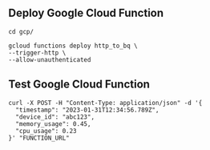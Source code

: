 
## Deploy Google Cloud Function
```
cd gcp/

gcloud functions deploy http_to_bq \
--trigger-http \
--allow-unauthenticated
```

## Test Google Cloud Function
```
curl -X POST -H "Content-Type: application/json" -d '{
  "timestamp": "2023-01-31T12:34:56.789Z",
  "device_id": "abc123",
  "memory_usage": 0.45,
  "cpu_usage": 0.23
}' "FUNCTION_URL"
```